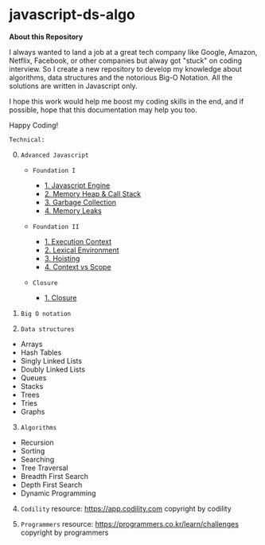 # javascript-ds-algo

**About this Repository**

I always wanted to land a job at a great tech company like Google, Amazon, Netflix, Facebook, or other companies but alway got "stuck" on coding interview.
So I create a new repository to develop my knowledge about algorithms, data structures and the notorious Big-O Notation. All the solutions are written in Javascript only.

I hope this work would help me boost my coding skills in the end, and if possible, hope that this documentation may help you too.

Happy Coding!

`Technical:`

0. `Advanced Javascript`

   - `Foundation I`

     - [1. Javascript Engine](https://github.com/DeepLearnerSC/javascript-ds-algo/blob/master/advanced-javascript/foundation_I/1.javascript_engine.md)
     - [2. Memory Heap & Call Stack](https://github.com/DeepLearnerSC/javascript-ds-algo/tree/master/advanced-javascript/foundation_I/2.memoryHeap&callStack.md)
     - [3. Garbage Collection](https://github.com/DeepLearnerSC/javascript-ds-algo/tree/master/advanced-javascript/foundation_I/3.garbage_collection.md)
     - [4. Memory Leaks](https://github.com/DeepLearnerSC/javascript-ds-algo/tree/master/advanced-javascript/foundation_I/4.memory_leaks.md)

   - `Foundation II`

     - [1. Execution Context](https://github.com/DeepLearnerSC/javascript-ds-algo/blob/master/advanced-javascript/foundation_II/1.execution_context.md)
     - [2. Lexical Environment](https://github.com/DeepLearnerSC/javascript-ds-algo/blob/master/advanced-javascript/foundation_II/2.lexical_environment.md)
     - [3. Hoisting](https://github.com/DeepLearnerSC/javascript-ds-algo/blob/master/advanced-javascript/foundation_II/3.hoisting.md)
     - [4. Context vs Scope](https://github.com/DeepLearnerSC/javascript-ds-algo/blob/master/advanced-javascript/foundation_II/4.context.vs.scope.md)

   - `Closure`
     - [1. Closure](https://github.com/DeepLearnerSC/javascript-ds-algo/blob/master/advanced-javascript/closure/closure.md)

1. `Big O notation`

2. `Data structures`

- Arrays
- Hash Tables
- Singly Linked Lists
- Doubly Linked Lists
- Queues
- Stacks
- Trees
- Tries
- Graphs

3. `Algorithms`

- Recursion
- Sorting
- Searching
- Tree Traversal
- Breadth First Search
- Depth First Search
- Dynamic Programming

4. `Codility`
   resource: https://app.codility.com
   copyright by codility

5. `Programmers`
   resource: https://programmers.co.kr/learn/challenges
   copyright by programmers
